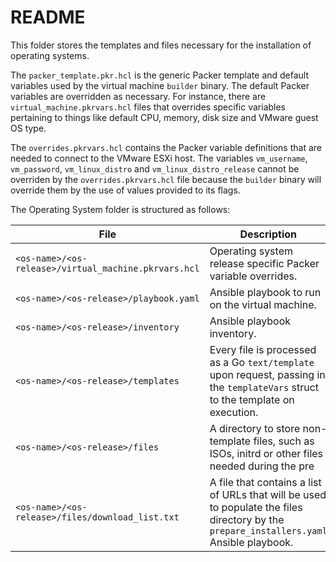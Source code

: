# README
This folder stores the templates and files necessary for the installation of operating systems.

The `packer_template.pkr.hcl` is the generic Packer template and default variables used by the virtual machine `builder` binary.  The default Packer variables are overridden as necessary.  For instance, there are `virtual_machine.pkrvars.hcl` files that overrides specific variables pertaining to things like default CPU, memory, disk size and VMware guest OS type.

The `overrides.pkrvars.hcl` contains the Packer variable definitions that are needed to connect to the VMware ESXi host.  The variables `vm_username`, `vm_password`, `vm_linux_distro` and `vm_linux_distro_release` cannot be overriden by the `overrides.pkrvars.hcl` file because the `builder` binary will override them by the use of values provided to its flags.

The Operating System folder is structured as follows:

| File | Description |
| -- | -- | 
`<os-name>/<os-release>/virtual_machine.pkrvars.hcl` | Operating system release specific Packer variable overrides.
`<os-name>/<os-release>/playbook.yaml` | Ansible playbook to run on the virtual machine.
`<os-name>/<os-release>/inventory` | Ansible playbook inventory.
`<os-name>/<os-release>/templates` | Every file is processed as a Go `text/template` upon request, passing in the `templateVars` struct to the template on execution.
`<os-name>/<os-release>/files` | A directory to store non-template files, such as ISOs, initrd or other files needed during the pre|installation (iPXE) phase.
`<os-name>/<os-release>/files/download_list.txt` | A file that contains a list of URLs that will be used to populate the files directory by the `prepare_installers.yaml` Ansible playbook.
